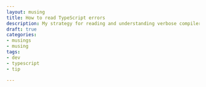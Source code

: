 ```yaml
---
layout: musing
title: How to read TypeScript errors
description: My strategy for reading and understanding verbose compiler output
draft: true
categories:
- musings
- musing
tags:
- dev
- typescript
- tip

---
```

